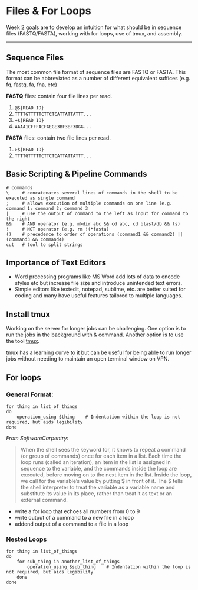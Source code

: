 # Files & For Loops

Week 2 goals are to develop an intuition for what should be in sequence files (FASTQ/FASTA), working with for loops, use of tmux, and assembly.

---

## Sequence Files

The most common file format of sequence files are FASTQ or FASTA. This format can be abbreviated as a number of different equivalent suffices (e.g. fq, fastq, fa, fna, etc)

**FASTQ** files: contain four file lines per read.
1. `@${READ ID}`
2. `TTTTGTTTTTCTTCTCATTATTATTT...`
3. `+${READ ID}`
4. `AAAA1CFFFACFGEGE3BF3BF3DGG...`

**FASTA** files: contain two file lines per read.
1. `>${READ ID}`
2. `TTTTGTTTTTCTTCTCATTATTATTT...`


## Basic Scripting & Pipeline Commands

``` console
# commands
\     # concatenates several lines of commands in the shell to be executed as single command
;     # allows execution of multiple commands on one line (e.g. command 1; command 2; command 3
|     # use the output of command to the left as input for command to the right
&&    # AND operator (e.g. mkdir abc && cd abc, cd blast/db && ls)
!     # NOT operator (e.g. rm !(*fasta)
()    # precedence to order of operations (command1 && command2) || (command3 && command4)
cut   # tool to split strings
```

## Importance of Text Editors

- Word processing programs like MS Word add lots of data to encode styles etc but increase file size and introduce unintended text errors.
- Simple editors like textedit, notepad, sublime, etc. are better suited for coding and many have useful features tailored to multiple languages.

## Install tmux

Working on the server for longer jobs can be challenging. One option is to run the jobs in the background with & command. Another option is to use the tool [tmux](https://linuxize.com/post/getting-started-with-tmux/).

tmux has a learning curve to it but can be useful for being able to run longer jobs without needing to maintain an open terminal window on VPN.

## For loops

### General Format:
```console
for thing in list_of_things
do
    operation_using $thing    # Indentation within the loop is not required, but aids legibility
done
```

*From SoftwareCarpentry:*
> When the shell sees the keyword for, it knows to repeat a command (or group of commands) once for each item in a list. Each time the loop runs (called an iteration), an item in the list is assigned in sequence to the variable, and the commands inside the loop are executed, before moving on to the next item in the list. Inside the loop, we call for the variable’s value by putting $ in front of it. The $ tells the shell interpreter to treat the variable as a variable name and substitute its value in its place, rather than treat it as text or an external command.

- write a for loop that echoes all numbers from 0 to 9
- write output of a command to a new file in a loop
- addend output of a command to a file in a loop

### Nested Loops

```console
for thing in list_of_things
do
    for sub_thing in another_list_of_things
        operation_using $sub_thing    # Indentation within the loop is not required, but aids legibility
    done
done
```
